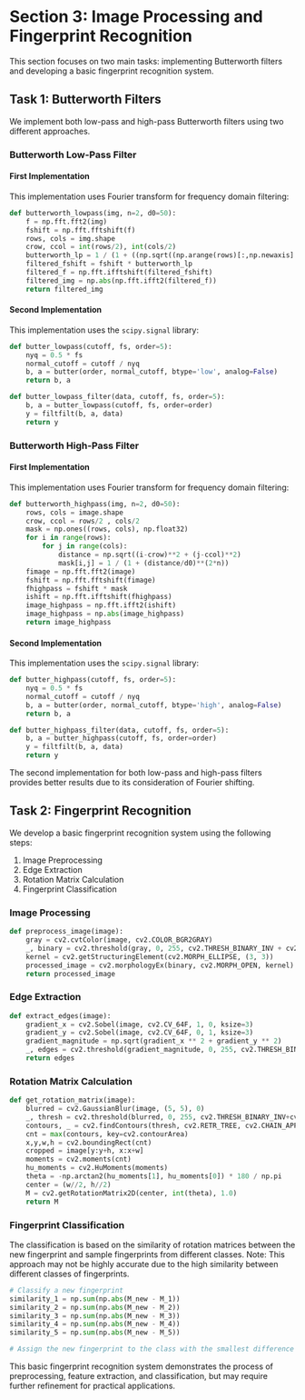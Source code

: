 # Section 3: Image Processing and Fingerprint Recognition

This section focuses on two main tasks: implementing Butterworth filters and developing a basic fingerprint recognition system.

## Task 1: Butterworth Filters

We implement both low-pass and high-pass Butterworth filters using two different approaches.

### Butterworth Low-Pass Filter

#### First Implementation

This implementation uses Fourier transform for frequency domain filtering:

```python
def butterworth_lowpass(img, n=2, d0=50):
    f = np.fft.fft2(img)
    fshift = np.fft.fftshift(f)
    rows, cols = img.shape
    crow, ccol = int(rows/2), int(cols/2)
    butterworth_lp = 1 / (1 + ((np.sqrt((np.arange(rows)[:,np.newaxis] - crow)**2 + (np.arange(cols) - ccol)**2)) / d0) ** (2*n))
    filtered_fshift = fshift * butterworth_lp
    filtered_f = np.fft.ifftshift(filtered_fshift)
    filtered_img = np.abs(np.fft.ifft2(filtered_f))
    return filtered_img
```

#### Second Implementation

This implementation uses the `scipy.signal` library:

```python
def butter_lowpass(cutoff, fs, order=5):
    nyq = 0.5 * fs
    normal_cutoff = cutoff / nyq
    b, a = butter(order, normal_cutoff, btype='low', analog=False)
    return b, a

def butter_lowpass_filter(data, cutoff, fs, order=5):
    b, a = butter_lowpass(cutoff, fs, order=order)
    y = filtfilt(b, a, data)
    return y
```

### Butterworth High-Pass Filter

#### First Implementation

This implementation uses Fourier transform for frequency domain filtering:

```python
def butterworth_highpass(img, n=2, d0=50):
    rows, cols = image.shape
    crow, ccol = rows/2 , cols/2
    mask = np.ones((rows, cols), np.float32)
    for i in range(rows):
        for j in range(cols):
            distance = np.sqrt((i-crow)**2 + (j-ccol)**2)
            mask[i,j] = 1 / (1 + (distance/d0)**(2*n))
    fimage = np.fft.fft2(image)
    fshift = np.fft.fftshift(fimage)
    fhighpass = fshift * mask
    ishift = np.fft.ifftshift(fhighpass)
    image_highpass = np.fft.ifft2(ishift)
    image_highpass = np.abs(image_highpass)
    return image_highpass
```

#### Second Implementation

This implementation uses the `scipy.signal` library:
```python
def butter_highpass(cutoff, fs, order=5):
    nyq = 0.5 * fs
    normal_cutoff = cutoff / nyq
    b, a = butter(order, normal_cutoff, btype='high', analog=False)
    return b, a

def butter_highpass_filter(data, cutoff, fs, order=5):
    b, a = butter_highpass(cutoff, fs, order=order)
    y = filtfilt(b, a, data)
    return y
```

The second implementation for both low-pass and high-pass filters provides better results due to its consideration of Fourier shifting.

## Task 2: Fingerprint Recognition

We develop a basic fingerprint recognition system using the following steps:

1. Image Preprocessing
2. Edge Extraction
3. Rotation Matrix Calculation
4. Fingerprint Classification

### Image Processing

```python
def preprocess_image(image):
    gray = cv2.cvtColor(image, cv2.COLOR_BGR2GRAY)
    _, binary = cv2.threshold(gray, 0, 255, cv2.THRESH_BINARY_INV + cv2.THRESH_OTSU)
    kernel = cv2.getStructuringElement(cv2.MORPH_ELLIPSE, (3, 3))
    processed_image = cv2.morphologyEx(binary, cv2.MORPH_OPEN, kernel)
    return processed_image
```

### Edge Extraction

```python
def extract_edges(image):
    gradient_x = cv2.Sobel(image, cv2.CV_64F, 1, 0, ksize=3)
    gradient_y = cv2.Sobel(image, cv2.CV_64F, 0, 1, ksize=3)
    gradient_magnitude = np.sqrt(gradient_x ** 2 + gradient_y ** 2)
    _, edges = cv2.threshold(gradient_magnitude, 0, 255, cv2.THRESH_BINARY)
    return edges
```

### Rotation Matrix Calculation

```python
def get_rotation_matrix(image):
    blurred = cv2.GaussianBlur(image, (5, 5), 0)
    _, thresh = cv2.threshold(blurred, 0, 255, cv2.THRESH_BINARY_INV+cv2.THRESH_OTSU)
    contours, _ = cv2.findContours(thresh, cv2.RETR_TREE, cv2.CHAIN_APPROX_SIMPLE)
    cnt = max(contours, key=cv2.contourArea)
    x,y,w,h = cv2.boundingRect(cnt)
    cropped = image[y:y+h, x:x+w]
    moments = cv2.moments(cnt)
    hu_moments = cv2.HuMoments(moments)
    theta = -np.arctan2(hu_moments[1], hu_moments[0]) * 180 / np.pi
    center = (w//2, h//2)
    M = cv2.getRotationMatrix2D(center, int(theta), 1.0)
    return M
```

### Fingerprint Classification

The classification is based on the similarity of rotation matrices between the new fingerprint and sample fingerprints from different classes.
Note: This approach may not be highly accurate due to the high similarity between different classes of fingerprints.

```python
# Classify a new fingerprint
similarity_1 = np.sum(np.abs(M_new - M_1))
similarity_2 = np.sum(np.abs(M_new - M_2))
similarity_3 = np.sum(np.abs(M_new - M_3))
similarity_4 = np.sum(np.abs(M_new - M_4))
similarity_5 = np.sum(np.abs(M_new - M_5))

# Assign the new fingerprint to the class with the smallest difference in rotation matrix
```

This basic fingerprint recognition system demonstrates the process of preprocessing, feature extraction, and classification, but may require further refinement for practical applications.
